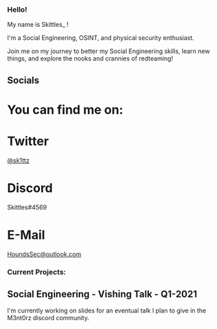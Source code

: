 ### Hello!
My name is Skittles_ !

I'm a Social Engineering, OSINT, and physical security enthusiast.

Join me on my journey to better my Social Engineering skills, learn new things, and explore the nooks and crannies of redteaming!

## Socials
# You can find me on:

# Twitter
[@sk1ttz](https://twitter.com/sk1ttz)

# Discord
Skittles#4569

# E-Mail
HoundsSec@outlook.com

### Current Projects:

## Social Engineering - Vishing Talk - Q1-2021
I'm currently working on slides for an eventual talk I plan to give in the M3nt0rz discord community.

